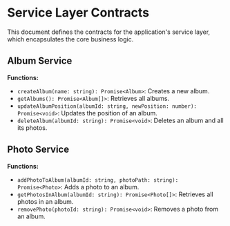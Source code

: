 # Service Layer Contracts

This document defines the contracts for the application's service layer, which encapsulates the core business logic.

## Album Service

**Functions:**

-   `createAlbum(name: string): Promise<Album>`: Creates a new album.
-   `getAlbums(): Promise<Album[]>`: Retrieves all albums.
-   `updateAlbumPosition(albumId: string, newPosition: number): Promise<void>`: Updates the position of an album.
-   `deleteAlbum(albumId: string): Promise<void>`: Deletes an album and all its photos.

## Photo Service

**Functions:**

-   `addPhotoToAlbum(albumId: string, photoPath: string): Promise<Photo>`: Adds a photo to an album.
-   `getPhotosInAlbum(albumId: string): Promise<Photo[]>`: Retrieves all photos in an album.
-   `removePhoto(photoId: string): Promise<void>`: Removes a photo from an album.

